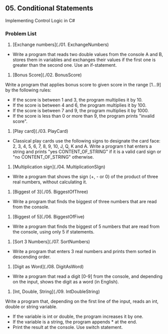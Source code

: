 ## 05. Conditional Statements

Implementing Control Logic in C#

### Problem List

1. [Exchange numbers](./01. ExchangeNumbers)
 - Write a program that reads two double values from the console A and B, stores them in variables and exchanges 
 their values if the first one is greater than the second one. Use an if-statement. 
1. [Bonus Score](./02. BonusScore)

  Write a program that applies bonus score to given score in the range [1…9] by the following rules:
   - If the score is between 1 and 3, the program multiplies it by 10.
   - If the score is between 4 and 6, the program multiplies it by 100.
   - If the score is between 7 and 9, the program multiplies it by 1000.
   - If the score is less than 0 or more than 9, the program prints "invalid score".
1. [Play card](./03. PlayCard)
 - Classical play cards use the following signs to designate the card face: 2, 3, 4, 5, 6, 7, 8, 9, 10, J, Q, K and A. Write a program t
 hat enters a string and prints "yes CONTENT_OF_STRING" if it is a valid card sign or "no CONTENT_OF_STRING" otherwise.
1. [Multiplication sign](./04. MultiplicationSIgn)
 - Write a program that shows the sign (+, - or 0) of the product of three real numbers, without calculating it.
1. [Biggest of 3](./05. BiggestOfThree)
 - Write a program that finds the biggest of three numbers that are read from the console.
1. [Biggest of 5](./06. BiggestOfFive)
 - Write a program that finds the biggest of 5 numbers that are read from the console, using only 5 if statements.
1. [Sort 3 Numbers](./07. SortNumbers)
 - Write a program that enters 3 real numbers and prints them sorted in descending order.
1. [Digit as Word](./08. DigitAsWord)
 - Write a program that read a digit [0-9] from the console, and depending on the input, shows the digit as a word (in English).
1. [Int, Double, String](./09. IntDoubleString)

  Write a program that, depending on the first line of the input, reads an int, double or string variable.
   - If the variable is int or double, the program increases it by one.
   - If the variable is a string, the program appends * at the end.
   - Print the result at the console. Use switch statement.
